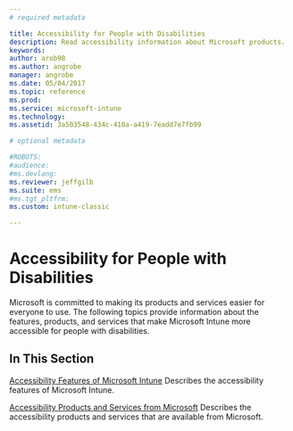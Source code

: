 ```yaml
---
# required metadata

title: Accessibility for People with Disabilities 
description: Read accessibility information about Microsoft products.
keywords:
author: arob98
ms.author: angrobe
manager: angrobe
ms.date: 05/04/2017
ms.topic: reference
ms.prod:
ms.service: microsoft-intune
ms.technology:
ms.assetid: 3a503548-434c-410a-a419-7eadd7e7fb99

# optional metadata

#ROBOTS:
#audience:
#ms.devlang:
ms.reviewer: jeffgilb
ms.suite: ems
#ms.tgt_pltfrm:
ms.custom: intune-classic

---
```


# Accessibility for People with Disabilities
Microsoft is committed to making its products and services easier for everyone to use. The following topics provide information about the features, products, and services that make Microsoft Intune more accessible for people with disabilities.

## In This Section
[Accessibility Features of Microsoft Intune](accessibility-features-of-microsoft-intune.md)
Describes the accessibility features of Microsoft Intune.

[Accessibility Products and Services from Microsoft](accessibility-products-and-services-from-microsoft.md)
Describes the accessibility products and services that are available from Microsoft.
